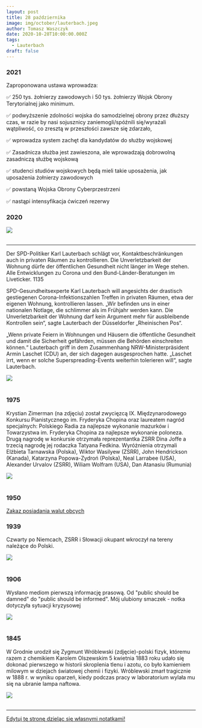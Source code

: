 ```yaml
---
layout: post
title: 28 października
image: img/october/lauterbach.jpeg
author: Tomasz Waszczyk
date: 2020-10-28T10:00:00.000Z
tags:
  - Lauterbach
draft: false
---
```


### 2021

Zaproponowana ustawa wprowadza:

✅ 250 tys. żołnierzy zawodowych i 50 tys. żołnierzy Wojsk Obrony Terytorialnej jako minimum.

✅ podwyższenie zdolności wojska do samodzielnej obrony przez dłuższy czas, w razie by nasi sojusznicy zaniemogli/spóźnili się/wyrażali wątpliwość, co zresztą w przeszłości zawsze się zdarzało,

✅ wprowadza system zachęt dla kandydatów do służby wojskowej

✅ Zasadnicza służba jest zawieszona, ale wprowadzają dobrowolną zasadniczą służbę wojskową

✅ studenci studiów wojskowych będą mieli takie uposażenia, jak uposażenia żołnierzy zawodowych

✅ powstaną Wojska Obrony Cyberprzestrzeni

✅ nastąpi intensyfikacja ćwiczeń rezerwy

### 2020

<img src="./img/october/prezydentwarszawy.jpg"><br><br>

---

Der SPD-Politiker Karl Lauterbach schlägt vor, Kontaktbeschränkungen auch in privaten Räumen zu kontrollieren. Die Unverletzbarkeit der Wohnung dürfe der öffentlichen Gesundheit nicht länger im Wege stehen. Alle Entwicklungen zu Corona und den Bund-Länder-Beratungen im Liveticker.
1135

SPD-Gesundheitsexperte Karl Lauterbach will angesichts der drastisch gestiegenen Corona-Infektionszahlen Treffen in privaten Räumen, etwa der eigenen Wohnung, kontrollieren lassen. „Wir befinden uns in einer nationalen Notlage, die schlimmer als im Frühjahr werden kann. Die Unverletzbarkeit der Wohnung darf kein Argument mehr für ausbleibende Kontrollen sein“, sagte Lauterbach der Düsseldorfer „Rheinischen Pos“.

„Wenn private Feiern in Wohnungen und Häusern die öffentliche Gesundheit und damit die Sicherheit gefährden, müssen die Behörden einschreiten können.“ Lauterbach griff in dem Zusammenhang NRW-Ministerpräsident Armin Laschet (CDU) an, der sich dagegen ausgesprochen hatte. „Laschet irrt, wenn er solche Superspreading-Events weiterhin tolerieren will“, sagte Lauterbach.

<img src="./img/october/lauterbach.jpeg"><br><br>

<!-- W polityce, a zwłaszcza na jej najwyższym poziomie, chodzi o takie wytyczenie podziału w społeczeństwie, żeby po naszej stronie było więcej wyborców niż po stronie przeciwnej. W Polsce, za mojego dorosłego życia było dwóch mistrzów w tej sztuce - Donald Tusk i Jarosław Kaczyński. Nie bez powodu rządzą Polską już od 15 lat. Obaj panowie rozumieją też jeszcze jedną rzecz. Przeważająca większość Polaków należy, czy to się komuś podoba, czy nie, do umiarkowanej konserwy. Spójrzmy na ostatnie ponad 20 lat. Najpierw rządy AWS, potem SLD, PiS, PO i teraz znowu PiS. W tym czasie sprawy światopoglądowe nie drgnęły u nas w żadną ze stron. Czy premierem był Miller, czy Tusk, czy Kaczyński, nie zmieniło się nic w sprawie aborcji czy związków partnerskich. Młodsi mogą nie pamiętać, ale Donald Tusk bardzo pilnował tego, żeby PO nie zrobiła nic dla środowisk skrajnej lewicy. Wiedział, czym może się to skończyć. Trzaskowski tej lekcji nie odrobił, co kosztowało go prezydenturę. Z drugiej strony Jarosław Kaczyński od lat odmawiał ruszenia kompromisu aborcyjnego. Przynajmniej kiedy był u władzy. Gdy rządziła Platforma, to oczywiście popierał kolejne próby ograniczenia aborcji.
Nikt w Polsce nie wygrał na prymitywnym antyklerykalizmie. Nikt. Nawet w PRL komuniści musieli się liczyć z Kościołem. Wiem, że czasy się zmieniają, kościoły powoli pustoszeją, a młodych jest w nich niewielu. Ale mimo to, ten przeciętny, umiarkowanie konserwatywny Polak, mieszkający w małym miasteczku lub na wsi, nie zgodzi się z kimś, kto maluje wulgarne hasła na budynku kościoła. Pamiętacie ostatnie eurowybory? Rekordy popularności bił film Sekielskiego o skandalach pedofilskich. Opozycja myślała, że na tym paliwie zdobędzie dużo głosów, że wpłynie to negatywnie na wynik PiS. I jaki był efekt? Rekordowa frekwencja w obozie pisowskim. Na wsiach, w małych miasteczkach, na wschodzie, w najstarszym elektoracie. Ludzie ruszyli do urn głosować na PiS, by bronić Kościoła. W sondażach nie było tego widać, ale w dniu wyborów ci ludzie ruszyli do urn. Młodzi, wykształceni z wielkich miast mogą się zżymać na to, że o wyniku wyborów decydują emeryci ze wsi, ale taka jest rzeczywistość, trzeba to brać pod uwagę. Jeżeli ktoś dalej nie wierzy, to zastanówcie się, czemu liderki Strajku Kobiet nie chcą referendum w sprawie aborcji. Po prostu wiedzą, że je przegrają. Umiarkowana większość chce kompromisu.
Zapamiętajcie bardzo dobrze te dwie sprawy - konieczność właściwego podzielenia społeczeństwa i charakterystykę większości wyborców. Idziemy dalej.   
We wrześniu było już jasne nawet dla naszego rządu, że jesienią będzie dramat w systemie ochrony zdrowia. Nowy minister zdrowia szybko zorientował się, że jego poprzednik - Łukasz Szumowski, nie zrobił kompletnie nic, by przygotować kraj na jesień. Przerażona Nowogrodzka musiała coś wymyślić, by ludzie przez całą jesień nie oglądali obrazków z zapchanych szpitali, żeby nie widzieli umierających osób, którym nie ma kto pomóc. W tej sprawie PiS nie był w stanie być w większości, tak podzielić społeczeństwa, by znaleźć się w większości. Większość nigdy nie uwierzy, że to normalne, że ktoś umiera na wyrostek lub zawał, bo nie ma dla niego karetki. Większość nie uwierzy, że to normalne, że musi stracić pracę, bo przerażony sytuacją w szpitalach rząd znowu zamyka gospodarkę. Mówiłem we wrześniu, że Konfederacja nic nie musi teraz robić. Możemy spokojnie usiąść na brzegu rzeki i poczekać, aż spłyną nią ciała naszych wrogów. Wystarczyło czekać, aż gniew ludzi skupi się na PiS. Ale Kaczyński też to wiedział i postanowił zrobić wszystko, żeby tą rzeką na naszych oczach nie płynąć.
W połowie września, zupełnie niespodziewanie, Trybunał Konstytucyjny ogłosił, że wyrok w sprawie aborcji zapadnie 22 października. Nikt rozsądny nie może mieć żadnych wątpliwości. Ta decyzja nie zapadłaby, gdyby nie wyszła bezpośrednio od Jarosława Kaczyńskiego. Po czarnych marszach sprzed kilku lat, musiał on wiedzieć, jakie to wywoła protesty. Jeżeli dodamy do tego nerwową atmosferę wywołaną ograniczeniami wirusowymi, zamknięcie szkół i uczelni, klubów, pubów i knajp, było zupełnie oczywiste, że młodzież jest beczką prochu, na którą wystarczy rzucić iskrę. A Kaczyński rzucił granat.
Ludzie wyszli na ulicę. Pierwszego wieczoru protesty skupiły się pod domem Kaczyńskiego na Żoliborzu. Ale szybko zmienił się cel ataków. Głupia jak mól lewy but lewica, dostała pierwszy od kilkunastu lat prezent - emocje społeczne jednoznacznie znalazły się po lewej stronie. Przeważająca część społeczeństwa nie zgadzała się z wyrokiem TK. Zdecydowana większość chce kompromisu. Nie chce aborcji na życzenie, nie chce też pełnej ochrony życia. Radykalna lewica dostała paliwo, jakiego jeszcze nigdy nie miała. Okazało się po raz pierwszy, że jest po tej samej stronie, co większość społeczeństwa. Emocje natychmiast wybiły poza skalę, nawet ludzie zwykle niezaangażowani w politykę poczuli, że coś się dzieje, że muszą zabrać głos, wyrazić swój bunt, wyjść na ulicę. I co z tym ogromnym wrzeniem, co z tym masowym poparciem zrobiła lewica? Zaatakowała kościoły.   
W momencie, gdy swój gniew protestujący zaczęli wyładowywać na kościołach, stracili szansę na poparcie większości społeczeństwa. Mieszkając w Warszawie, Poznaniu czy Wrocławiu, można o tym zapomnieć, ale wybory jeszcze wygrywa się w Końskich, nie w metropoliach. Za kilkanaście lat pewnie się to zmieni, ale póki co, decyduje umiarkowanie konserwatywna prowincja. Lewica, w zupełnie typowej dla siebie głupocie, postanowiła zrazić do siebie centrum. W rezultacie elektorat umiarkowanie konserwatywny (większość!) nie będzie miał wyjścia, będzie musiał poprzeć PiS, by ratować się przed rządami ludzi dewastujących kościoły.
Ludzie nie mieli wyjścia, zaczęli się organizować, by bronić swoich świątyń i pomników. Policji nie było, przyjeżdżała za późno i w zbyt małej liczbie. Tak jakby komuś zależało na eskalacji konfliktu, na konfrontacji pomiędzy stronami. W poniedziałek, po niskiej liczebności policji widać już było, jaki jest cel władzy, ale dopiero we wtorek stało się to już zupełnie jasne. Najpierw od samego rana marszałek Terlecki robił wszystko, żeby podgrzać atmosferę, przez co emocje z ludzi przeniosły się do Sejmu. Temperatura rosła, a punkt krytyczny nastąpił wieczorem. Wicepremier ds. bezpieczeństwa, prezes PiS i naczelnik państwa Jarosław Kaczyński w swoim wystąpieniu postanowił eskalować konflikt, wezwać członków PiS do obrony kościołów, przedstawić się jako obrońca porządku.
Powtórzę to jeszcze raz. Liczba zgonów drastycznie rośnie, idzie lockdown, gospodarka się wali, ludzie są wkurzeni, system ochrony zdrowia pada. Na ulicach zamieszki, ciągłe protesty, w miastach klimaty jak z Gotham City. Wszystko wrze, kipi i bulgocze. I wtedy wychodzi Kaczyński, jeszcze podgrzewa temperaturę, de facto zachęca radykalną lewicę do atakowania kościołów. Czemu do jasnej cholery wzywa do obrony członków swojej partii, a nie policję? Czemu porządku nie zaprowadzają powołane do tego służby? Bo zależy mu na wrzeniu i na jak największej awanturze. Przykrywa w ten sposób lockdown, przykrywa upadek systemu ochrony zdrowia, przykrywa dramatyczną niekompetencję swojego rządu, czyli wszystkie te problemy, które jesienią miały w niego uderzyć. Do tego zwiera szeregi własnej partii, konsoliduje się na prawicy, zniechęca potencjalnych rozłamowców do odejścia. Korzystając z tej medialnej zasłony, podnosi w tym tygodniu podatki. Na koniec pewnie zaproponuje zmianę konstytucji, poprzez wpisanie do niej jakiejś formy kompromisu i podniesienie limitu długu. Narobi tym problemów Platformie, której elektorat jest w sprawie aborcji podzielony pomiędzy liberalizację a kompromis. Co więcej, tak podzieli społeczeństwo, że znów większość będzie po jego stronie. Tak. Jarosław Kaczyński jest bardzo skutecznym politykiem, ale też strasznym człowiekiem, gotowym instrumentalnie traktować wszystko i wszystkich.
Kaczyński chce, żeby pod kościołami trwały bitwy, chce eskalacji napięcia, chce protestów rolników i jak największego zamieszania. Im złe emocje bardziej zaćmią ludziom umysły, tym dla niego lepiej. Im protestujący będą bardziej wulgarni, im wścieklej obrażać będą katolików, im dokładniej będą rekonstruować najazd barbarzyńców, tym bardziej będą tracić na sympatii społeczeństwa i tym bardziej zyskiwać będzie PiS, jako obrońca porządku. Jeżeli potwierdzą się plotki o ponownym sprowadzeniu do Polski niemieckiej antify, to cała zabawa się skończy, a radykalna lewica wróci do poparcia z czasów startu Roberta Biedronia w ostatnich wyborach. Świetnie ujęli to na swoim transparencie kibice w Białymstoku, którzy jak widać zbyt konserwatywni i przywiązani do religii to nie są, ale nie pozwolą na zniszczenie ich kościoła. Typowa umiarkowana konserwa. 
Od wczoraj zaczynają to dostrzegać też co bystrzejsi dziennikarze centrowo-lewicowi. Dlatego nawołują do zaprzestania ataków na kościoły, do skupienia się na PiS i rządzie. Protestujący powinni starannie przemyśleć te sugestie. Nie, żebym dobrze życzył lewicy, szczerze mówiąc, życzę jej jak najgorzej, ale nie chcę kolejnej kompromitacji lewicy kosztem dewastowania świątyń. Ochłońcie. Odczepcie się od kościołów. Nie róbcie rzeczy, których będziecie się później wstydzili. Przestańcie atakować wierzących i ważne dla nich miejsca. Nie tańczcie do muzyki granej przez PiS. Nie bądźcie marionetkami w ręku Kaczyńskiego.
Jeżeli uważacie się za wolnościowców i przyłączacie się do niszczenia kościołów, to pozwólcie, że zapytam. Jak tam wasze poszanowanie własności prywatnej? A co z wolnością religijną? Katolicy nie mają prawa do spokojnej modlitwy w kościele? Wandalizm nie ma nic wspólnego z wolnością. Jest niszczeniem czyjejś własności. Nie ma żadnego usprawiedliwienia dla takiego zachowania. Co gorsze,  wzmacnia to tylko władzę PiS, który podobnie jak lewica, do której się przyłączyliście, już czeka na wasze podatki, których podniesienie wspólnie przegłosują, korzystając z zasłony, jaką dla nich robicie. -->

### 1975

Krystian Zimerman (na zdjęciu) został zwycięzcą IX. Międzynarodowego Konkursu Pianistycznego im. Fryderyka Chopina oraz laureatem nagród specjalnych: Polskiego Radia za najlepsze wykonanie mazurków i Towarzystwa im. Fryderyka Chopina za najlepsze wykonanie poloneza.
Drugą nagrodę w konkursie otrzymała reprezentantka ZSRR Dina Joffe a trzecią nagrodę jej rodaczka Tatyana Fedkina.
Wyróżnienia otrzymali  Elżbieta Tarnawska (Polska), Wiktor Wasilyew (ZSRR), John Hendrickson (Kanada),
Katarzyna Popowa-Zydroń (Polska), Neal Larrabee (USA), Alexander Urvalov (ZSRR),  Wiliam Wolfram (USA), Dan Atanasiu (Rumunia)

<img src="./img/october/zimerman.jpg"/><br><br>

### 1950

<a href="./documents/october/2020/zlotowpolsce.pdf" target="_blank">Zakaz posiadania walut obcych</a>

### 1939

Czwarty po Niemcach, ZSRR i Słowacji okupant wkroczył na tereny należące do Polski.

<img src="./img/october/kuzwyciestwu.jpg"><br><br>

### 1906

Wysłano mediom pierwszą informację prasową. Od "public should be damned" do "public should be informed". Mój ulubiony smaczek - notka dotyczyła sytuacji kryzysowej

<img src="./img/october/informacjaprasowa.jpeg"><br><br>

### 1845

W Grodnie urodził się Zygmunt Wróblewski (zdjęcie)-polski fizyk, któremu razem z chemikiem Karolem Olszewskim 5 kwietnia 1883 roku udało się dokonać pierwszego w historii skroplenia tlenu i azotu, co było kamieniem milowym w dziejach światowej chemii i fizyki.
Wróblewski zmarł tragicznie w 1888 r. w wyniku oparzeń, kiedy podczas pracy w laboratorium wylała mu się na ubranie lampa naftowa.

<img src="./img/october/wroblewski.jpg"/><br><br>

---

<a href="https://github.com/TomaszWaszczyk/historia.waszczyk.com/edit/master/src/content/october-28.md" target="_blank">Edytuj tę stronę dzieląc się własnymi notatkami!</a>
